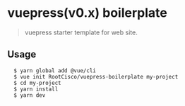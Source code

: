 # vuepress(v0.x) boilerplate
> vuepress starter template for web site.

## Usage
      $ yarn global add @vue/cli
      $ vue init RootCisco/vuepress-boilerplate my-project
      $ cd my-project
      $ yarn install
      $ yarn dev
